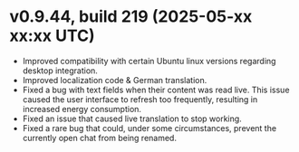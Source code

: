 # v0.9.44, build 219 (2025-05-xx xx:xx UTC)
- Improved compatibility with certain Ubuntu linux versions regarding desktop integration.
- Improved localization code & German translation.
- Fixed a bug with text fields when their content was read live. This issue caused the user interface to refresh too frequently, resulting in increased energy consumption.
- Fixed an issue that caused live translation to stop working.
- Fixed a rare bug that could, under some circumstances, prevent the currently open chat from being renamed.